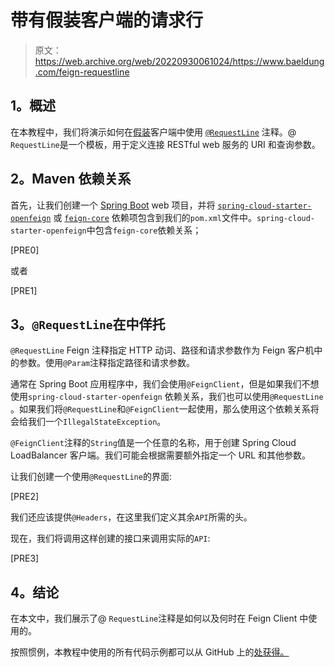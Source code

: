 # 带有假装客户端的请求行

> 原文：<https://web.archive.org/web/20220930061024/https://www.baeldung.com/feign-requestline>

## **1。概述**

在本教程中，我们将演示如何在[假装](/web/20220811173852/https://www.baeldung.com/spring-cloud-openfeign)客户端中使用 [`@RequestLine`](https://web.archive.org/web/20220811173852/https://github.com/OpenFeign/feign/blob/master/core/src/main/java/feign/RequestLine.java) 注释。@ `RequestLine`是一个模板，用于定义连接 RESTful web 服务的 URI 和查询参数。

## **2。Maven 依赖关系**

首先，让我们创建一个 [Spring Boot](/web/20220811173852/https://www.baeldung.com/spring-boot) web 项目，并将 [`spring-cloud-starter-openfeign`](https://web.archive.org/web/20220811173852/https://search.maven.org/search?q=a:spring-cloud-starter-openfeign) 或 [`feign-core`](https://web.archive.org/web/20220811173852/https://search.maven.org/artifact/io.github.openfeign/feign-core) 依赖项包含到我们的`pom.xml`文件中。`spring-cloud-starter-openfeign`中包含`feign-core`依赖关系；

[PRE0]

或者

[PRE1]

## **3。`@RequestLine`在**中**佯托**

`@RequestLine` Feign 注释指定 HTTP 动词、路径和请求参数作为 Feign 客户机中的参数。使用`@Param`注释指定路径和请求参数。

通常在 Spring Boot 应用程序中，我们会使用`@FeignClient`，但是如果我们不想使用`spring-cloud-starter-openfeign` 依赖关系，我们也可以使用`@RequestLine` 。如果我们将`@RequestLine`和`@FeignClient`一起使用，那么使用这个依赖关系将会给我们一个`IllegalStateException`。

`@FeignClient`注释的`String`值是一个任意的名称，用于创建 Spring Cloud LoadBalancer 客户端。我们可能会根据需要额外指定一个 URL 和其他参数。

让我们创建一个使用`@RequestLine`的界面:

[PRE2]

我们还应该提供`@Headers`，在这里我们定义其余`API`所需的头。

现在，我们将调用这样创建的接口来调用实际的`API`:

[PRE3]

## **4。结论**

在本文中，我们展示了@ `RequestLine`注释是如何以及何时在 Feign Client 中使用的。

按照惯例，本教程中使用的所有代码示例都可以从 GitHub 上的[处获得。](https://web.archive.org/web/20220811173852/https://github.com/eugenp/tutorials/tree/master/spring-cloud-modules/spring-cloud-openfeign)